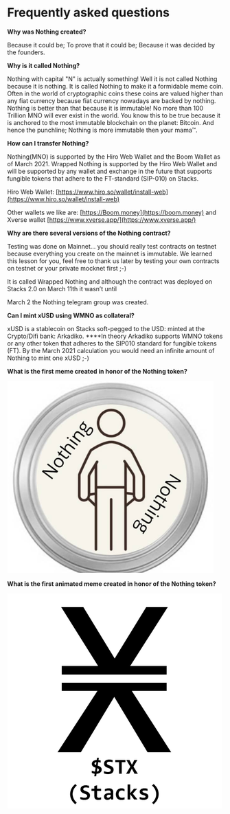 # Frequently asked questions

**Why was Nothing created?**

Because it could be; To prove that it could be; Because it was decided by the founders.

**Why is it called Nothing?**

Nothing with capital "N" is actually something! Well it is not called Nothing because it is nothing. It is called Nothing to make it a formidable meme coin. Often in the world of cryptographic coins these coins are valued higher than any fiat currency because fiat currency nowadays are backed by nothing. Nothing is better than that because it is immutable! No more than 100 Trillion MNO will ever exist in the world. You know this to be true because it is anchored to the most immutable blockchain on the planet: Bitcoin. And hence the punchline; Nothing is more immutable then your mama™.

**How can I transfer Nothing?**

Nothing(MNO) is supported by the Hiro Web Wallet and the Boom Wallet as of March 2021. Wrapped Nothing is supported by the Hiro Web Wallet and will be supported by any wallet and exchange in the future that supports fungible tokens that adhere to the FT-standard (SIP-010) on Stacks.

Hiro Web Wallet: [https://www.hiro.so/wallet/install-web](https://www.hiro.so/wallet/install-web)

Other wallets we like are: [https://Boom.money](https://boom.money) and Xverse wallet [https://www.xverse.app/](https://www.xverse.app/)

**Why are there several versions of the Nothing contract?**

Testing was done on Mainnet… you should really test contracts on testnet because everything you create on the mainnet is immutable. We learned this lesson for you, feel free to thank us later by testing your own contracts on testnet or your private mocknet first ;-)

It is called Wrapped Nothing and although the contract was deployed on Stacks 2.0 on March 11th it wasn’t until

March 2 the Nothing telegram group was created.

**Can I mint xUSD using WMNO as collateral?**

xUSD is a stablecoin on Stacks soft-pegged to the USD: minted at the Crypto/Difi bank: Arkadiko. ****In theory Arkadiko supports WMNO tokens or any other token that adheres to the SIP010 standard for fungible tokens (FT). By the March 2021 calculation you would need an infinite amount of Nothing to mint one xUSD ;-)

**What is the first meme created in honor of the Nothing token?**

![Frequently%20asked%20questions%2027d28375ce524a4e9b9bca29b527921b/Untitled.png](Frequently%20asked%20questions%2027d28375ce524a4e9b9bca29b527921b/Untitled.png)

**What is the first animated meme created in honor of the Nothing token?**

![Frequently%20asked%20questions%2027d28375ce524a4e9b9bca29b527921b/Nothing_mama_gif_(8piece).gif](Frequently%20asked%20questions%2027d28375ce524a4e9b9bca29b527921b/Nothing_mama_gif_(8piece).gif)

